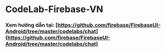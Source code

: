 # CodeLab-Firebase-VN

### Xem hướng dẫn tại: [https://github.com/firebase/FirebaseUI-Android/tree/master/codelabs/chat](https://github.com/firebase/FirebaseUI-Android/tree/master/codelabs/chat)
